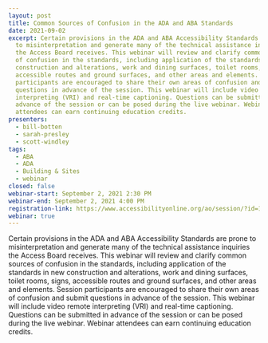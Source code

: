 ```yaml
---
layout: post
title: Common Sources of Confusion in the ADA and ABA Standards
date: 2021-09-02
excerpt: Certain provisions in the ADA and ABA Accessibility Standards are prone
  to misinterpretation and generate many of the technical assistance inquiries
  the Access Board receives. This webinar will review and clarify common sources
  of confusion in the standards, including application of the standards in new
  construction and alterations, work and dining surfaces, toilet rooms, signs,
  accessible routes and ground surfaces, and other areas and elements. Session
  participants are encouraged to share their own areas of confusion and submit
  questions in advance of the session. This webinar will include video remote
  interpreting (VRI) and real-time captioning. Questions can be submitted in
  advance of the session or can be posed during the live webinar. Webinar
  attendees can earn continuing education credits.
presenters:
  - bill-botten
  - sarah-presley
  - scott-windley
tags:
  - ABA
  - ADA
  - Building & Sites
  - webinar
closed: false
webinar-start: September 2, 2021 2:30 PM
webinar-end: September 2, 2021 4:00 PM
registration-link: https://www.accessibilityonline.org/ao/session/?id=110951
webinar: true
---
```

Certain provisions in the ADA and ABA Accessibility Standards are prone to misinterpretation and generate many of the technical assistance inquiries the Access Board receives. This webinar will review and clarify common sources of confusion in the standards, including application of the standards in new construction and alterations, work and dining surfaces, toilet rooms, signs, accessible routes and ground surfaces, and other areas and elements. Session participants are encouraged to share their own areas of confusion and submit questions in advance of the session. This webinar will include video remote interpreting (VRI) and real-time captioning. Questions can be submitted in advance of the session or can be posed during the live webinar. Webinar attendees can earn continuing education credits.
